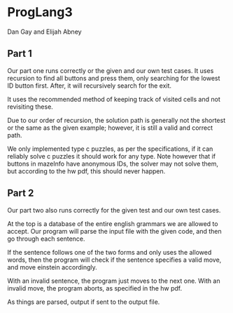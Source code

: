 # ProgLang3

Dan Gay and Elijah Abney

## Part 1
  Our part one runs correctly or the given and our own test cases.
  It uses recursion to find all buttons and press them, only searching
  for the lowest ID button first. After, it will recursively search for the
  exit.

  It uses the recommended method of keeping track of visited cells and not
  revisiting these.

  Due to our order of recursion, the solution path is generally not the shortest
  or the same as the given example; however, it is still a valid and correct path.

  We only implemented type c puzzles, as per the specifications, if it can reliably
  solve c puzzles it should work for any type. Note however that if buttons in
  mazeInfo have anonymous IDs, the solver may not solve them, but according to the
  hw pdf, this should never happen.

## Part 2
  Our part two also runs correctly for the given test and our own test cases.

  At the top is a database of the entire english grammars we are allowed to accept.
  Our program will parse the input file with the given code, and then go through each
  sentence.

  If the sentence follows one of the two forms and only uses the allowed words, then
  the program will check if the sentence specifies a valid move, and move einstein
  accordingly.

  With an invalid sentence, the program just moves to the next one. With an invalid
  move, the program aborts, as specified in the hw pdf.

  As things are parsed, output if sent to the output file.
